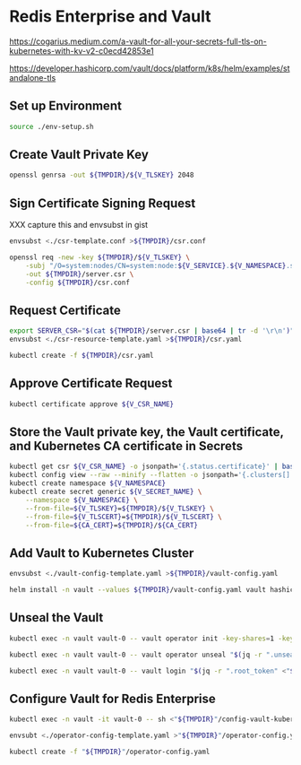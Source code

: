 # Redis Enterprise and Vault

https://cogarius.medium.com/a-vault-for-all-your-secrets-full-tls-on-kubernetes-with-kv-v2-c0ecd42853e1

https://developer.hashicorp.com/vault/docs/platform/k8s/helm/examples/standalone-tls

## Set up Environment

```sh
source ./env-setup.sh
```

## Create Vault Private Key

```sh
openssl genrsa -out ${TMPDIR}/${V_TLSKEY} 2048
```

## Sign Certificate Signing Request

XXX capture this and envsubst in gist

```sh
envsubst <./csr-template.conf >${TMPDIR}/csr.conf

openssl req -new -key ${TMPDIR}/${V_TLSKEY} \
    -subj "/O=system:nodes/CN=system:node:${V_SERVICE}.${V_NAMESPACE}.svc" \
    -out ${TMPDIR}/server.csr \
    -config ${TMPDIR}/csr.conf
```

## Request Certificate

```sh
export SERVER_CSR="$(cat ${TMPDIR}/server.csr | base64 | tr -d '\r\n')"
envsubst <./csr-resource-template.yaml >${TMPDIR}/csr.yaml

kubectl create -f ${TMPDIR}/csr.yaml
```

## Approve Certificate Request

```sh
kubectl certificate approve ${V_CSR_NAME}
```

## Store the Vault private key, the Vault certificate, and Kubernetes CA certificate in Secrets

```sh
kubectl get csr ${V_CSR_NAME} -o jsonpath='{.status.certificate}' | base64 -d >${TMPDIR}/${V_TLSCERT}
kubectl config view --raw --minify --flatten -o jsonpath='{.clusters[].cluster.certificate-authority-data}' | base64 -d >${TMPDIR}/${CA_CERT}
kubectl create namespace ${V_NAMESPACE}
kubectl create secret generic ${V_SECRET_NAME} \
    --namespace ${V_NAMESPACE} \
    --from-file=${V_TLSKEY}=${TMPDIR}/${V_TLSKEY} \
    --from-file=${V_TLSCERT}=${TMPDIR}/${V_TLSCERT} \
    --from-file=${CA_CERT}=${TMPDIR}/${CA_CERT}
```

## Add Vault to Kubernetes Cluster

```sh
envsubst <./vault-config-template.yaml >${TMPDIR}/vault-config.yaml

helm install -n vault --values ${TMPDIR}/vault-config.yaml vault hashicorp/vault
```

## Unseal the Vault

```sh
kubectl exec -n vault vault-0 -- vault operator init -key-shares=1 -key-threshold=1 -format=json >"${TMPDIR}"/cluster-keys.json

kubectl exec -n vault vault-0 -- vault operator unseal "$(jq -r ".unseal_keys_b64[]" <"${TMPDIR}"/cluster-keys.json)"

kubectl exec -n vault vault-0 -- vault login "$(jq -r ".root_token" <"${TMPDIR}"/cluster-keys.json)"
```

## Configure Vault for Redis Enterprise

```sh
kubectl exec -n vault -it vault-0 -- sh <"${TMPDIR}"/config-vault-kubernetes.sh

envsubt <./operator-config-template.yaml >"${TMPDIR}"/operator-config.yaml

kubectl create -f "${TMPDIR}"/operator-config.yaml
```
